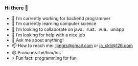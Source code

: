 ### Hi there 👋

<!--
**robert-tm/robert-tm** is a ✨ _special_ ✨ repository because its `README.md` (this file) appears on your GitHub profile.

Here are some ideas to get you started:
-->

- 🔭 I’m currently working for backend programmer
- 🌱 I’m currently learning computer science
- 👯 I’m looking to collaborate on java、rust、vue、uniapp
- 🤔 I’m looking for help with a nice job
- 💬 Ask me about anything!
- 📫 How to reach me: lijingrs@gmail.com or ja_ckli@126.com
- 😄 Pronouns: he/him/his
- ⚡ Fun fact: programming for fun


